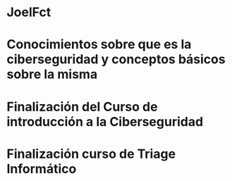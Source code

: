 # JoelFct
# Conocimientos sobre que es la ciberseguridad y conceptos básicos sobre la misma
# Finalización del <b>Curso de introducción a la Ciberseguridad
# Finalización curso de Triage Informático
